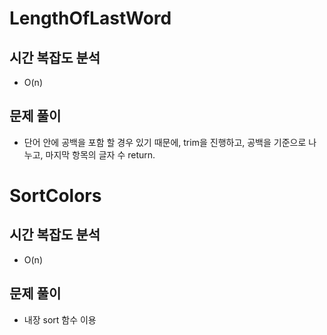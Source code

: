 ##
# LengthOfLastWord

## 시간 복잡도 분석
  - O(n)
  
## 문제 풀이
  - 단어 안에 공백을 포함 할 경우 있기 때문에, trim을 진행하고, 공백을 기준으로 나누고, 마지막 항목의 글자 수 return.

# SortColors

## 시간 복잡도 분석
  - O(n)
  
## 문제 풀이
  - 내장 sort 함수 이용
